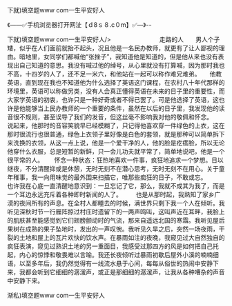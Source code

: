 下就)填空题www com一生平安好人

《——✅手机浏览器打开网沚【ｄ8ｓ８.c０m】✅—》--

下就)填空题www com一生平安好人/>　　　　　　　　走路的人　　男人个子矮，似乎在人们面前就抬不起头，况且他是一名民办教师，就更有了让人鄙视的理由。暗地里，女同学们都喊他“张挫子”，我知道他是知道的，但是他从来也没有表现出自己知道的意思。我没有喊过他的绰号，从心里就没有打算喊，因为那时我也不高，十四岁的人了，还不足一米六，和他站在一起可以称作难兄难弟。　　他教英语，直到现在我也不知道他为什么选择了英语这门课程，在农村八十年代那样的环境里，英语可以称做另类，没有人会真正懂得英语在未来的日子里的重要性，而大家学英语的初衷，也许只是一种好奇或者不得已罢了。可是他选择了英语，这也许是他能够当上民办教师的一个重要的条件，虽然在以后的日子里，我发现他的读音很不规则，甚至误导了我们的发音，但这丝毫不影响我对他的敬佩和怀念。　　说起来，他那时的音容笑貌早已经模糊了，只记得他喜欢穿一件绿色的上衣，这在那时很流行也很普通，绿色上衣领子里好像是白色的套领，就是那种可以简单拆下来洗换的衣领，从这一点上说，他是一个爱干净的人，他的脸是疙瘩脸，所以无论他穿什么衣服，总是短暂的新鲜，只一会儿功夫就平常了，简单地说吧，他是一个很平常的人。　　
怀念一种状态：狂热地喜欢一件事，疯狂地追求一个梦想。日以继夜，不分清醒抑或是休憩，无时无刻不在潜心思考，无时无刻不在用心。关于童年稚事，我一向用味觉的最外围来扫描它，唯那些痴狂的日子，不敢或忘。　　　也许我在心底一直清醒地意识到：一旦忘记了它，那么，我就不成其为我了，而是一个耳边永远充斥着各种即时新闻的人了。
　　也是从那时起，我熟知了家乡广漠的夜间所有的声息。在全村人都睡去的时候，满世界只剩下我一个人在倾听。我听见深秋时节一行雁阵掠过村庄时遗留下的一两声鸣叫，这叫声近在耳畔，我脸上的肌肤甚至能感觉到它们翅膀颤动时的气流，那来自遥远北国的寒霜。我听见屋后果树在成熟的果子坠地时，发出的一声叹惋。我听见久旱之后，突然一场夜雨，干裂的土地和屋上的瓦片欢快的饮水声。在暴雨如注的夜晚，我窥见过大自然独自的疯狂表演，窥见过熟识土地的另一重面目，我感受过那四方的风是如何把自己托起，内心的惊悸和敬畏难以言喻。我还长夜倾听过暴雨初歇后屋外小溪的喃喃细语，以至多年后，我仍然觉得有一线流水悬于心间，每每从俗世的热闹中安静下来，我都会听到它细细的潺湲声，或正是那细细的潺湲声，让我从各种嘈杂的声音中安静下来。





渐私)填空题www com一生平安好人
